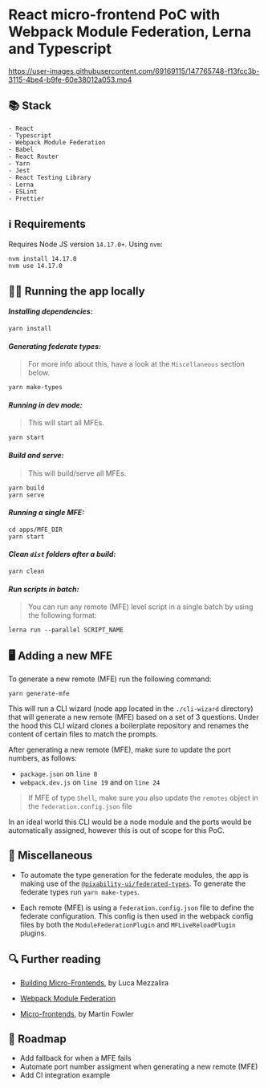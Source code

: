 # React micro-frontend PoC with Webpack Module Federation, Lerna and Typescript

https://user-images.githubusercontent.com/69169115/147765748-f13fcc3b-3115-4be4-b9fe-60e38012a053.mp4

## 📚 Stack

```
- React
- Typescript
- Webpack Module Federation
- Babel
- React Router
- Yarn
- Jest
- React Testing Library
- Lerna
- ESLint
- Prettier
```

## ℹ️ Requirements

Requires Node JS version `14.17.0+`. Using `nvm`:

```sh
nvm install 14.17.0
nvm use 14.17.0
```

## 🏃‍♀️ Running the app locally

#### _Installing dependencies:_

```
yarn install
```

#### _Generating federate types:_

> For more info about this, have a look at the `Miscellaneous` section below.

```
yarn make-types
```

#### _Running in dev mode:_

> This will start all MFEs.

```
yarn start
```

#### _Build and serve:_

> This will build/serve all MFEs.

```
yarn build
yarn serve
```

#### _Running a single MFE:_

```
cd apps/MFE_DIR
yarn start
```

#### _Clean `dist` folders after a build:_

```
yarn clean
```

#### _Run scripts in batch:_

> You can run any remote (MFE) level script in a single batch by using the following format:

```
lerna run --parallel SCRIPT_NAME
```

## 🖥 Adding a new MFE

To generate a new remote (MFE) run the following command:

```
yarn generate-mfe
```

This will run a CLI wizard (node app located in the `./cli-wizard` directory) that will generate a new remote (MFE) based on a set of 3 questions. Under the hood this CLI wizard clones a boilerplate repository and renames the content of certain files to match the prompts.

After generating a new remote (MFE), make sure to update the port numbers, as follows:

- `package.json` on `line 8`
- `webpack.dev.js` on `line 19` and on `line 24`

> If MFE of type `Shell`, make sure you also update the `remotes` object in the `federation.config.json` file

In an ideal world this CLI would be a node module and the ports would be automatically assigned, however this is out of scope for this PoC.

## 🧩 Miscellaneous

- To automate the type generation for the federate modules, the app is making use of the [`@pixability-ui/federated-types`](https://github.com/pixability/federated-types). To generate the federate types run `yarn make-types`.

- Each remote (MFE) is using a `federation.config.json` file to define the federate configuration. This config is then used in the webpack config files by both the `ModuleFederationPlugin` and `MFLiveReloadPlugin` plugins.

## 🔍 Further reading

- [Building Micro-Frontends](https://www.oreilly.com/library/view/building-micro-frontends/9781492082989/), by Luca Mezzalira

- [Webpack Module Federation](https://webpack.js.org/concepts/module-federation/)

- [Micro-frontends](https://martinfowler.com/articles/micro-frontends.html), by Martin Fowler

## 🧭 Roadmap

- Add fallback for when a MFE fails
- Automate port number assigment when generating a new remote (MFE)
- Add CI integration example
